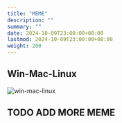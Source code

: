 ```yaml
---
title: "MEME"
description: ""
summary: ""
date: 2024-10-09T23:00:00+08:00
lastmod: 2024-10-09T23:00:00+08:00
weight: 200
---
```


## Win-Mac-Linux

![win-mac-linux](/images/misc/win-mac-linux.png)

## TODO ADD MORE MEME
